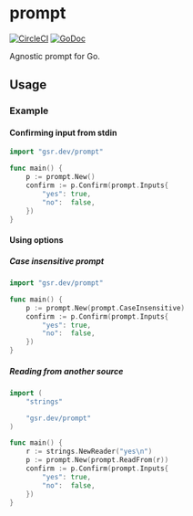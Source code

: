 # prompt
[![CircleCI](https://circleci.com/gh/gbrlsnchs/prompt.svg?style=shield)](https://circleci.com/gh/gbrlsnchs/prompt)
[![GoDoc](https://godoc.org/github.com/gbrlsnchs/prompt?status.svg)](https://godoc.org/github.com/gbrlsnchs/prompt)

Agnostic prompt for Go.

## Usage
### Example
#### Confirming input from stdin
```go
import "gsr.dev/prompt"

func main() {
	p := prompt.New()
	confirm := p.Confirm(prompt.Inputs{
		"yes": true,
		"no":  false,
	})
}
```

#### Using options
##### Case insensitive prompt
```go
import "gsr.dev/prompt"

func main() {
	p := prompt.New(prompt.CaseInsensitive)
	confirm := p.Confirm(prompt.Inputs{
		"yes": true,
		"no":  false,
	})
}
```

##### Reading from another source
```go
import (
	"strings"

	"gsr.dev/prompt"
)

func main() {
	r := strings.NewReader("yes\n")
	p := prompt.New(prompt.ReadFrom(r))
	confirm := p.Confirm(prompt.Inputs{
		"yes": true,
		"no":  false,
	})
}
```
